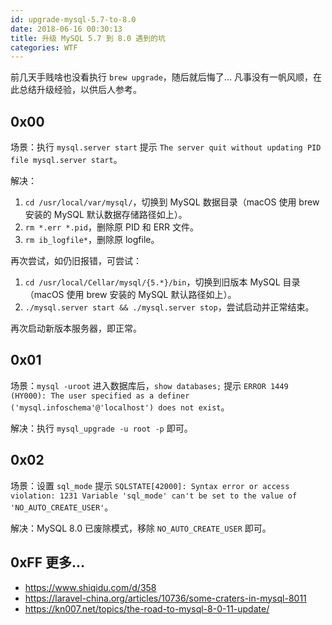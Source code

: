 ```yaml
---
id: upgrade-mysql-5.7-to-8.0
date: 2018-06-16 00:30:13
title: 升级 MySQL 5.7 到 8.0 遇到的坑
categories: WTF
---
```


前几天手贱啥也没看执行 `brew upgrade`，随后就后悔了... 凡事没有一帆风顺，在此总结升级经验，以供后人参考。

## 0x00

场景：执行 `mysql.server start` 提示 `The server quit without updating PID file mysql.server start`。

解决：

1. `cd /usr/local/var/mysql/`，切换到 MySQL 数据目录（macOS 使用 brew 安装的 MySQL 默认数据存储路径如上）。
2. `rm *.err *.pid`，删除原 PID 和 ERR 文件。
3. `rm ib_logfile*`，删除原 logfile。

再次尝试，如仍旧报错，可尝试：

1. `cd /usr/local/Cellar/mysql/{5.*}/bin`，切换到旧版本 MySQL 目录（macOS 使用 brew 安装的 MySQL 默认路径如上）。
2. `./mysql.server start && ./mysql.server stop`，尝试启动并正常结束。

再次启动新版本服务器，即正常。

## 0x01

场景：`mysql -uroot` 进入数据库后，`show databases;` 提示 `ERROR 1449 (HY000): The user specified as a definer ('mysql.infoschema'@'localhost') does not exist`。

解决：执行 `mysql_upgrade -u root -p` 即可。

## 0x02

场景：设置 `sql_mode` 提示 `SQLSTATE[42000]: Syntax error or access violation: 1231 Variable 'sql_mode' can't be set to the value of 'NO_AUTO_CREATE_USER'`。

解决：MySQL 8.0 已废除模式，移除 `NO_AUTO_CREATE_USER` 即可。

## 0xFF 更多...

- <https://www.shiqidu.com/d/358>
- <https://laravel-china.org/articles/10736/some-craters-in-mysql-8011>
- <https://kn007.net/topics/the-road-to-mysql-8-0-11-update/>